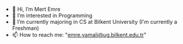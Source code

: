 - 👋 Hi, I’m Mert Emre
- 👀 I’m interested in Programming
- 🌱 I’m currently majoring in CS at Bilkent University (I'm currently a Freshman)
- 📫 How to reach me: "emre.yamali@ug.bilkent.edu.tr"

<!---
MertCS/MertCS is a ✨ special ✨ repository because its `README.md` (this file) appears on your GitHub profile.
You can click the Preview link to take a look at your changes.
--->
